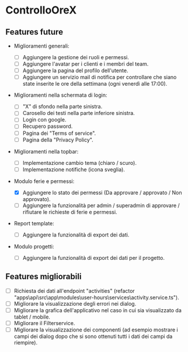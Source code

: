 # ControlloOreX

## Features future

- Miglioramenti generali:

  - [ ] Aggiungere la gestione dei ruoli e permessi.
  - [ ] Aggiungere l'avatar per i clienti e i membri del team.
  - [ ] Aggiungere la pagina del profilo dell'utente.
  - [ ] Aggiungere un servizio mail di notifica per controllare che siano state inserite le ore della settimana (ogni venerdì alle 17:00).

- Miglioramenti nella schermata di login:

  - [ ] "X" di sfondo nella parte sinistra.
  - [ ] Carosello dei testi nella parte inferiore sinistra.
  - [ ] Login con google.
  - [ ] Recupero password.
  - [ ] Pagina dei "Terms of service".
  - [ ] Pagina della "Privacy Policy".

- Miglioramenti nella topbar:

  - [ ] Implementazione cambio tema (chiaro / scuro).
  - [ ] Implementazione notifiche (icona sveglia).

- Modulo ferie e permessi:

  - [x] Aggiungere lo stato dei permessi (Da approvare / approvato / Non approvato).
  - [ ] Aggiungere la funzionalità per admin / superadmin di approvare / rifiutare le richieste di ferie e permessi.

- Report template:

  - [ ] Aggiungere la funzionalità di export dei dati.

- Modulo progetti:
  - [ ] Aggiungere la funzionalità di export dei dati per il progetto.

## Features migliorabili

- [ ] Richiesta dei dati all'endpoint "activities" (refactor "apps\api\src\app\modules\user-hours\services\activity.service.ts").
- [ ] Migliorare la visualizzazione degli errori nei dialog.
- [ ] Migliorare la grafica dell'applicativo nel caso in cui sia visualizzato da tablet / mobile.
- [ ] Migliorare il Filterservice.
- [ ] Migliorare la visualizzazione dei componenti (ad esempio mostrare i campi dei dialog dopo che si sono ottenuti tutti i dati dei campi da riempire).
